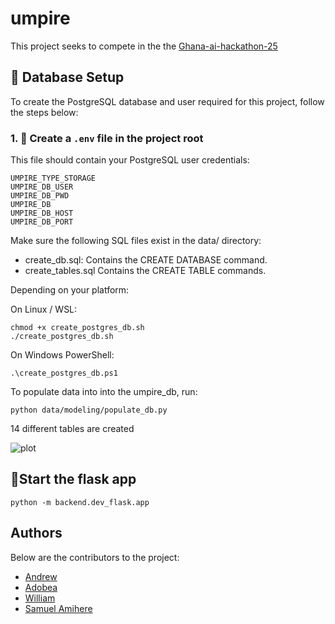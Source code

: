 # umpire
This project seeks to compete in the the [Ghana-ai-hackathon-25](https://github.com/Bridge-Labs-Tech/ghana-ai-hackathon-25)




## 🔧 Database Setup

To create the PostgreSQL database and user required for this project, follow the steps below:

### 1. 📄 Create a `.env` file in the project root

This file should contain your PostgreSQL user credentials:

```env
UMPIRE_TYPE_STORAGE
UMPIRE_DB_USER
UMPIRE_DB_PWD
UMPIRE_DB
UMPIRE_DB_HOST
UMPIRE_DB_PORT
```

Make sure the following SQL files exist in the data/ directory:
- create_db.sql: Contains the CREATE DATABASE command.
- create_tables.sql  Contains the CREATE TABLE commands.

Depending on your platform:

On Linux / WSL:
```
chmod +x create_postgres_db.sh
./create_postgres_db.sh
```
On Windows PowerShell:
```
.\create_postgres_db.ps1
```

To populate data into into the umpire_db, run:  
```
python data/modeling/populate_db.py
```
14 different tables are created

![plot](./assets/schema.png)


## 🔧Start the flask app

```
python -m backend.dev_flask.app  
```



## Authors
Below are the contributors to the project:

- [Andrew](https://github.com/kojomensahonums)
- [Adobea](https://github.com/adobea-dev)
- [William](https://github.com/williamgrey1)
- [Samuel Amihere](https://github.com/SamuelAmihere)